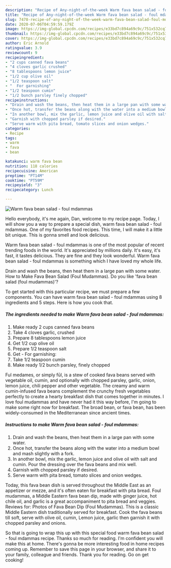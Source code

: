 ```yaml
---
description: "Recipe of Any-night-of-the-week Warm fava bean salad - foul mdammas"
title: "Recipe of Any-night-of-the-week Warm fava bean salad - foul mdammas"
slug: 7478-recipe-of-any-night-of-the-week-warm-fava-bean-salad-foul-mdammas
date: 2020-07-06T04:59:59.179Z
image: https://img-global.cpcdn.com/recipes/e33bd7c894a69c9c/751x532cq70/warm-fava-bean-salad-foul-mdammas-recipe-main-photo.jpg
thumbnail: https://img-global.cpcdn.com/recipes/e33bd7c894a69c9c/751x532cq70/warm-fava-bean-salad-foul-mdammas-recipe-main-photo.jpg
cover: https://img-global.cpcdn.com/recipes/e33bd7c894a69c9c/751x532cq70/warm-fava-bean-salad-foul-mdammas-recipe-main-photo.jpg
author: Eric Arnold
ratingvalue: 3.9
reviewcount: 9
recipeingredient:
- "2 cups canned fava beans"
- "4 cloves garlic crushed"
- "8 tablespoons lemon juice"
- "1/2 cup olive oil"
- "1/2 teaspoon salt"
- "  For garnishing"
- "1/2 teaspoon cumin"
- "1/2 bunch parsley finely chopped"
recipeinstructions:
- "Drain and wash the beans, then heat them in a large pan with some water."
- "Once hot, transfer the beans along with the water into a medium bowl and mash slightly with a fork."
- "In another bowl, mix the garlic, lemon juice and olive oil with salt and cumin. Pour the dressing over the fava beans and mix well."
- "Garnish with chopped parsley if desired."
- "Serve warm with pita bread, tomato slices and onion wedges."
categories:
- Recipe
tags:
- warm
- fava
- bean

katakunci: warm fava bean 
nutrition: 118 calories
recipecuisine: American
preptime: "PT14M"
cooktime: "PT59M"
recipeyield: "3"
recipecategory: Lunch

---
```



![Warm fava bean salad - foul mdammas](https://img-global.cpcdn.com/recipes/e33bd7c894a69c9c/751x532cq70/warm-fava-bean-salad-foul-mdammas-recipe-main-photo.jpg)

Hello everybody, it's me again, Dan, welcome to my recipe page. Today, I will show you a way to prepare a special dish, warm fava bean salad - foul mdammas. One of my favorites food recipes. This time, I will make it a little bit unique. This is gonna smell and look delicious.

Warm fava bean salad - foul mdammas is one of the most popular of recent trending foods in the world. It's appreciated by millions daily. It's easy, it's fast, it tastes delicious. They are fine and they look wonderful. Warm fava bean salad - foul mdammas is something which I have loved my whole life.

Drain and wash the beans, then heat them in a large pan with some water. How to Make Fava Bean Salad (Foul Mudammas). Do you like &#39;fava bean salad (foul mudammas)&#39;?


To get started with this particular recipe, we must prepare a few components. You can have warm fava bean salad - foul mdammas using 8 ingredients and 5 steps. Here is how you cook that.

<!--inarticleads1-->

##### The ingredients needed to make Warm fava bean salad - foul mdammas:

1. Make ready 2 cups canned fava beans
1. Take 4 cloves garlic, crushed
1. Prepare 8 tablespoons lemon juice
1. Get 1/2 cup olive oil
1. Prepare 1/2 teaspoon salt
1. Get  - For garnishing:
1. Take 1/2 teaspoon cumin
1. Make ready 1/2 bunch parsley, finely chopped


Ful medames, or simply fūl, is a stew of cooked fava beans served with vegetable oil, cumin, and optionally with chopped parsley, garlic, onion, lemon juice, chili pepper and other vegetable. The creamy and warm cumin-infused fava beans complement the crunchy fresh vegetables perfectly to create a hearty breakfast dish that comes together in minutes. I love foul mudammas and have never had it this way before, I&#39;m going to make some right now for breakfast. The broad bean, or fava bean, has been widely-consumed in the Mediterranean since ancient times. 

<!--inarticleads2-->

##### Instructions to make Warm fava bean salad - foul mdammas:

1. Drain and wash the beans, then heat them in a large pan with some water.
1. Once hot, transfer the beans along with the water into a medium bowl and mash slightly with a fork.
1. In another bowl, mix the garlic, lemon juice and olive oil with salt and cumin. Pour the dressing over the fava beans and mix well.
1. Garnish with chopped parsley if desired.
1. Serve warm with pita bread, tomato slices and onion wedges.


Today, this fava bean dish is served throughout the Middle East as an appetizer or mezze, and it&#39;s often eaten for breakfast with pita bread. Foul mudammas, a Middle Eastern fava bean dip, made with ginger juice, hot chile oil, and garlic is a great accompaniment to pita bread and veggies. Reviews for: Photos of Fava Bean Dip (Foul Mudammas). This is a classic Middle Eastern dish traditionally served for breakfast. Cook the fava beans till soft, serve with olive oil, cumin, Lemon juice, garlic then garnish it with chopped parsley and onions. 

So that is going to wrap this up with this special food warm fava bean salad - foul mdammas recipe. Thanks so much for reading. I'm confident you will make this at home. There's gonna be more interesting food in home recipes coming up. Remember to save this page in your browser, and share it to your family, colleague and friends. Thank you for reading. Go on get cooking!
